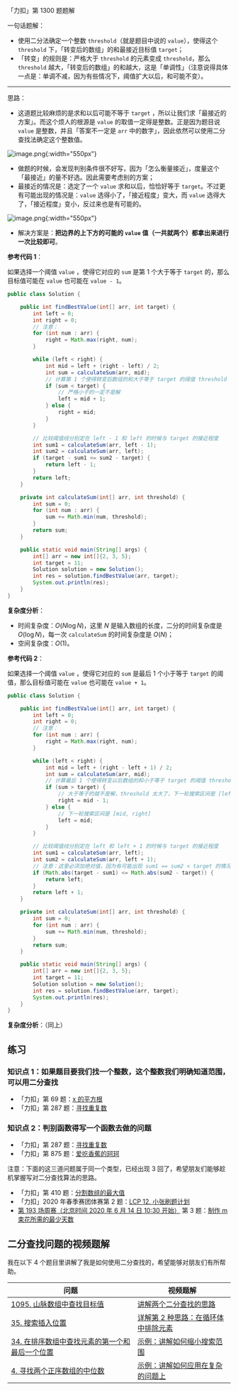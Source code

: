 「力扣」第 1300 题题解

一句话题解：

+ 使用二分法确定一个整数 `threshold`（就是题目中说的 `value`），使得这个 `threshold` 下，「转变后的数组」的和最接近目标值 `target`；
+ 「转变」的规则是：严格大于 `threshold` 的元素变成 `threshold`，那么 `threshold` 越大，「转变后的数组」的和越大，这是「单调性」（注意说得具体一点是：单调不减，因为有些情况下，阈值扩大以后，和可能不变）。

---

思路：

+ 这道题比较麻烦的是求和以后可能不等于 `target` ，所以让我们求「最接近的方案」。而这个烦人的根源是 `value` 的取值一定得是整数。正是因为题目说 `value` 是整数，并且「答案不一定是 `arr` 中的数字」，因此依然可以使用二分查找法确定这个整数值。

![image.png](https://pic.leetcode-cn.com/b57718deab11dc3f391a3a8e0ea484328626c8f559dc4704544bbe945773d1cf-image.png){:width="550px"}



+ 做题的时候，会发现判别条件很不好写，因为「怎么衡量接近」，度量这个「最接近」的量不好选。因此需要考虑别的方案；
+ 最接近的情况是：选定了一个 `value` 求和以后，恰恰好等于 `target`。不过更有可能出现的情况是：`value` 选得小了，「接近程度」变大，而 `value` 选得大了，「接近程度」变小，反过来也是有可能的。

![image.png](https://pic.leetcode-cn.com/7bc8f98a3cab80d097bb16238e5118cfaa609d50203a767b2b01fe4f2a264bb2-image.png){:width="550px"}

+ 解决方案是：**把边界的上下方的可能的 `value` 值（一共就两个）都拿出来进行一次比较即可**。

**参考代码 1**：

如果选择一个阈值 `value` ，使得它对应的 `sum` 是第 1 个大于等于 `target` 的，那么目标值可能在 `value` 也可能在 `value - 1`。

```Java []
public class Solution {

    public int findBestValue(int[] arr, int target) {
        int left = 0;
        int right = 0;
        // 注意：
        for (int num : arr) {
            right = Math.max(right, num);
        }

        while (left < right) {
            int mid = left + (right - left) / 2;
            int sum = calculateSum(arr, mid);
            // 计算第 1 个使得转变后数组的和大于等于 target 的阈值 threshold
            if (sum < target) {
                // 严格小于的一定不是解
                left = mid + 1;
            } else {
                right = mid;
            }
        }

        // 比较阈值线分别定在 left - 1 和 left 的时候与 target 的接近程度
        int sum1 = calculateSum(arr, left - 1);
        int sum2 = calculateSum(arr, left);
        if (target - sum1 <= sum2 - target) {
            return left - 1;
        }
        return left;
    }

    private int calculateSum(int[] arr, int threshold) {
        int sum = 0;
        for (int num : arr) {
            sum += Math.min(num, threshold);
        }
        return sum;
    }

    public static void main(String[] args) {
        int[] arr = new int[]{2, 3, 5};
        int target = 11;
        Solution solution = new Solution();
        int res = solution.findBestValue(arr, target);
        System.out.println(res);
    }
}
```

**复杂度分析**：

+ 时间复杂度：$O(N \log N)$，这里 $N$ 是输入数组的长度，二分的时间复杂度是 $O(\log N)$，每一次 `calculateSum` 的时间复杂度是 $O(N)$；
+ 空间复杂度：$O(1)$。


**参考代码 2**：

如果选择一个阈值 `value` ，使得它对应的 `sum` 是最后 1 个小于等于 `target` 的阈值，那么目标值可能在 `value` 也可能在 `value + 1`。

```Java []
public class Solution {

    public int findBestValue(int[] arr, int target) {
        int left = 0;
        int right = 0;
        // 注意：
        for (int num : arr) {
            right = Math.max(right, num);
        }

        while (left < right) {
            int mid = left + (right - left + 1) / 2;
            int sum = calculateSum(arr, mid);
            // 计算最后 1 个使得转变以后数组的和小于等于 target 的阈值 threshold
            if (sum > target) {
                // 大于等于的就不是解，threshold 太大了，下一轮搜索区间是 [left, mid - 1]
                right = mid - 1;
            } else {
                // 下一轮搜索区间是 [mid, right]
                left = mid;
            }
        }

        // 比较阈值线分别定在 left 和 left + 1 的时候与 target 的接近程度
        int sum1 = calculateSum(arr, left);
        int sum2 = calculateSum(arr, left + 1);
        // 注意：这里必须加绝对值，因为有可能出现 sum1 == sum2 < target 的情况
        if (Math.abs(target - sum1) <= Math.abs(sum2 - target)) {
            return left;
        }
        return left + 1;
    }

    private int calculateSum(int[] arr, int threshold) {
        int sum = 0;
        for (int num : arr) {
            sum += Math.min(num, threshold);
        }
        return sum;
    }

    public static void main(String[] args) {
        int[] arr = new int[]{2, 3, 5};
        int target = 11;
        Solution solution = new Solution();
        int res = solution.findBestValue(arr, target);
        System.out.println(res);
    }
}
```

**复杂度分析**：（同上）

## 练习

### 知识点 1：如果题目要我们找一个整数，这个整数我们明确知道范围，可以用二分查找

+ 「力扣」第 69 题：[x 的平方根](https://leetcode-cn.com/problems/sqrtx)
+ 「力扣」第 287 题：[寻找重复数](https://leetcode-cn.com/problems/find-the-duplicate-number/)

### 知识点 2：判别函数得写一个函数去做的问题

+ 「力扣」第 287 题：[寻找重复数](https://leetcode-cn.com/problems/find-the-duplicate-number/)
+ 「力扣」第 875 题：[爱吃香蕉的珂珂](https://leetcode-cn.com/problems/koko-eating-bananas/)

注意：下面的这三道问题属于同一个类型，已经出现 3 回了，希望朋友们能够趁机掌握写对二分查找算法的思路。

+ 「力扣」第 410 题：[分割数组的最大值](https://leetcode-cn.com/problems/split-array-largest-sum/)
+ 「力扣」2020 年春季赛团体赛第 2 题：[LCP 12. 小张刷题计划](https://leetcode-cn.com/problems/xiao-zhang-shua-ti-ji-hua/)
+ [第 193 场周赛（北京时间 2020 年 6 月 14 日 10:30 开始）](https://leetcode-cn.com/contest/weekly-contest-193/) 第 3 题：[制作 m 束花所需的最少天数](https://leetcode-cn.com/contest/weekly-contest-193/problems/minimum-number-of-days-to-make-m-bouquets/)

## 二分查找问题的视频题解

我在以下 4 个题目里讲解了我是如何使用二分查找的，希望能够对朋友们有所帮助。

| 问题                                                         | 视频题解                                                     |
| ------------------------------------------------------------ | ------------------------------------------------------------ |
| [1095. 山脉数组中查找目标值](https://leetcode-cn.com/problems/find-in-mountain-array/) | [讲解两个二分查找的思路](https://leetcode-cn.com/problems/find-in-mountain-array/solution/shan-mai-shu-zu-zhong-cha-zhao-mu-biao-zhi-by-leet/) |
| [35. 搜索插入位置](https://leetcode-cn.com/problems/search-insert-position/) | [详解第 2 种思路：在循环体中排除元素](https://leetcode-cn.com/problems/search-insert-position/solution/te-bie-hao-yong-de-er-fen-cha-fa-fa-mo-ban-python-/) |
| [34. 在排序数组中查找元素的第一个和最后一个位置](https://leetcode-cn.com/problems/find-first-and-last-position-of-element-in-sorted-array/) | [示例：讲解如何缩小搜索范围](https://leetcode-cn.com/problems/find-first-and-last-position-of-element-in-sorted-array/solution/si-lu-hen-jian-dan-xi-jie-fei-mo-gui-de-er-fen-cha/) |
| [4. 寻找两个正序数组的中位数](https://leetcode-cn.com/problems/median-of-two-sorted-arrays/) | [示例：讲解如何应用在复杂的问题上](https://leetcode-cn.com/problems/median-of-two-sorted-arrays/solution/xun-zhao-liang-ge-you-xu-shu-zu-de-zhong-wei-s-114/) |






















